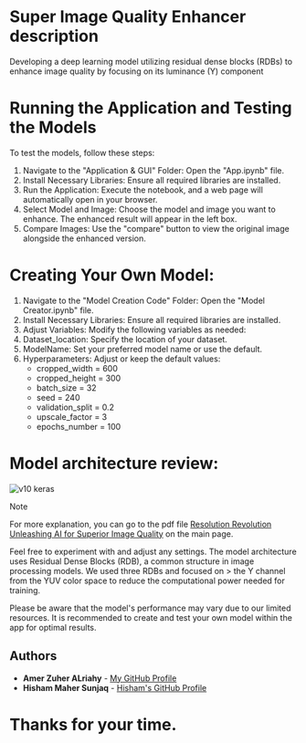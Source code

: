 # Super Image Quality Enhancer description  
 Developing a deep learning model utilizing residual dense blocks (RDBs) to enhance image quality by focusing on its luminance (Y) component

# Running the Application and Testing the Models
To test the models, follow these steps:
1. Navigate to the "Application & GUI" Folder: Open the "App.ipynb" file.
2. Install Necessary Libraries: Ensure all required libraries are installed.
3. Run the Application: Execute the notebook, and a web page will automatically open in your browser.
4. Select Model and Image: Choose the model and image you want to enhance. The enhanced result will appear in the left box.
5. Compare Images: Use the "compare" button to view the original image alongside the enhanced version.


# Creating Your Own Model:
1. Navigate to the "Model Creation Code" Folder: Open the "Model Creator.ipynb" file.
2. Install Necessary Libraries: Ensure all required libraries are installed.
3. Adjust Variables: Modify the following variables as needed:
4. Dataset_location: Specify the location of your dataset.
5. ModelName: Set your preferred model name or use the default.
6. Hyperparameters: Adjust or keep the default values:
      - cropped_width = 600
      - cropped_height = 300
      - batch_size = 32
      - seed = 240
      - validation_split = 0.2
      - upscale_factor = 3
      - epochs_number = 100

# Model architecture review:
![v10 keras](https://github.com/AmerZuher/Super-Image-Quality-Enhancer-/assets/80674857/9cb03afe-383f-4c79-86eb-c07565204e68)


> [!NOTE]
> For more explanation, you can go to the pdf file [Resolution Revolution Unleashing AI for Superior Image Quality](https://github.com/AmerZuher/Super-Image-Quality-Enhancer-/blob/a92b171ab95b713d43b4cb971bb0ef67848e7e3e/Resolution%20Revolution%20Unleashing%20AI%20for%20Superior%20Image%20Quality.pdf) on the main page.
> 
> 
> 
> Feel free to experiment with and adjust any settings. The model architecture uses Residual Dense Blocks (RDB), a common structure in image processing models. We used three RDBs and focused on > the Y channel from the YUV color space to reduce the computational power needed for training.
> 
> Please be aware that the model's performance may vary due to our limited resources. It is recommended to create and test your own model within the app for optimal results.
>
## Authors

- **Amer Zuher ALriahy** - [My GitHub Profile](https://github.com/AmerZuher)
- **Hisham Maher Sunjaq** - [Hisham's GitHub Profile](https://github.com/HishamSunjeq)

# Thanks for your time.
